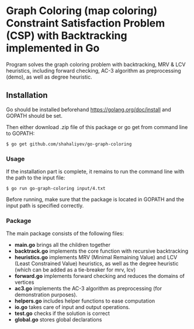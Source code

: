 # Graph Coloring (map coloring) Constraint Satisfaction Problem (CSP) with Backtracking implemented in Go

Program solves the graph coloring problem with backtracking, MRV & LCV heuristics, including forward checking, AC-3 algorithm as preprocessing (demo), as well as degree heuristic. 

## Installation

Go should be installed beforehand https://golang.org/doc/install and GOPATH should be set.

Then either download .zip file of this package or go get from command line to GOPATH:

```
$ go get github.com/shahaliyev/go-graph-coloring
```

### Usage

If the installation part is complete, it remains to run the command line with the path to the input file:

```
$ go run go-graph-coloring input/4.txt
```

Before running, make sure that the package is located in GOPATH and the input path is specified correctly.

### Package

The main package consists of the following files:

* **main.go** brings all the children together
* **backtrack.go** implements the core function with recursive backtracking 
* **heuristics.go** implements MRV (Minimal Remaining Value) and LCV (Least Constrained Value) heuristics, as well as the degree heuristic (which can be added as a tie-breaker for mrv, lcv)
* **forward.go** implements forward checking and reduces the domains of vertices
* **ac3.go** implements the AC-3 algorithm as preprocessing (for demonstration purposes).
* **helpers.go** includes helper functions to ease computation
* **io.go** takes care of input and output operations.
* **test.go** checks if the solution is correct
* **global.go** stores global declarations